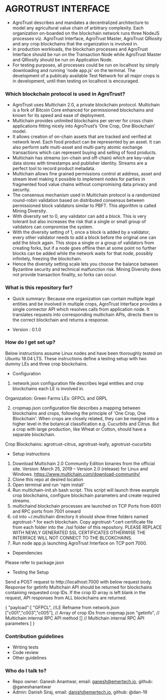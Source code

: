 # AGROTRUST INTERFACE #

* AgroTrust describes and mandates a decentralized architecture to model any agricultural value chain of arbitrary complexity. Each organization on-boarded on the blockchain network runs three NodeJS processes viz. AgroTrust Interface, AgroTrust Master, AgroTrust QRiosity and any crop blockchains that the organization is involved in.
* In production workloads, the blockchain processes and AgroTrust Interface should be run on the Transaction Node while AgroTrust Master and QRiosity should be run on Application Node.
* For testing purposes, all processes could be run on localhost by simply downloading and running 'node app.js' on the terminal. The development of a publicaly available Test Network for all major crops is in development, until then testing on localhost is encouraged.

### Which blockchain protocol is used in AgroTrust? ###

* AgroTrust uses Multichain 2.0, a private blockchain protocol. Multichain is a fork of Bitcoin Core enhanced for permissioned blockchains and known for its speed and ease of deployment.
* Multichain provides unlimited blockchains per server for cross chain applications fitting nicely into AgroTrust’s ‘One Crop, One Blockchain’ model.
* It allows creation of on-chain assets that are tracked and verified at network level. Each food product can be represented by an asset. It can also perform safe multi-asset and multi-party atomic exchange transactions which can represent buying and selling of food products.
* Multichain has streams (on-chain and off-chain) which are key-value data stores with timestamps and publisher identity. Streams are a perfect tool to record product metadata.
* Multichain allows fine grained permissions control at address, asset and stream level making it possible to implement nodes for parties in fragmented food value chains without compromising data privacy and security.
* The consensus mechanism used in Multichain protocol is a randomized round-robin validation based on distributed consensus between permissioned block validators similar to PBFT. This algorithm is called Mining Diversity.
* With diversity set to 0, any validator can add a block. This is very tolerant but also increases the risk that a single or small group of validators can compromise the system.
* With the diversity setting of 1, once a block is added by a validator, every other validator needs to add a block before the original one can add the block again. This stops a single or a group of validators from creating forks, but if a node goes offline then at some point no further blocks can be added while the network waits for that node, possibly infinitely, freezing the blockchain.
* Hence the diversity setting scale lets you choose the balance between Byzantine security and technical malfunction risk. Mining Diversity does not provide transaction finality, so forks can occur. 

### What is this repository for? ###

* Quick summary: Because one organization can contain multiple legal entities and be involved in multiple crops, AgroTrust Interface provides a single connector API which resolves calls from application node. It translates requests into corresponding multichain APIs, directs them to the correct blockchain and returns a response.

* Version : 0.1.0


### How do I get set up? ###

Below instructions assume Linux nodes and have been thoroughly tested on Ubuntu 18.04 LTS.
These instructions define a testing setup with two dummy LEs and three crop blockchains.

* Configuration

1. network.json configuration file describes legal entities and crop blockchains each LE is involved in.

Organization: Green Farms
LEs: GFPCL and GRPL

2. cropmap.json configuration file describes a mapping between blockchains and crops, following the principle of 'One Crop, One Blockchain'. When crops are closely related, they can be merged into a higher level in the botanical classification e.g. Cucurbits and Citrus. But a crop with large production, like Wheat or Cotton, should have a separate blockchain.

Crop Blockchains: agrotrust-citrus, agrotrust-leafy, agrotrust-cucurbits

* Setup instructions

1. Download Multichain 2.0 Community Edition binaries from the official site. Version: March 25, 2019 – Version 2.0 (release) for Linux and Windows. https://www.multichain.com/download-community/
2. Clone this repo at desired location
3. Open terminal and run 'npm install'
4. Run multichain-init.sh bash script. This script will launch three example crop blockchains, configure blockchain parameters and create required streams.
5. multichaind blockchain processes are launched on TCP Ports from 6001 and RPC ports from 7001 onward
6. cd into ~/.multichain directory it should show three folders named agrotrust-* for each blockchain. Copy agrotrust-*.cert certificate file from each folder into the ./ssl folder of this repository. PLEASE REPLACE WITH NEWLY GENERATED SSL CERTIFICATES OTHERWISE THE INTERFACE WILL NOT CONNECT TO THE BLCOKCHAINS. 
7. Run node app.js launching AgroTrust Interface on TCP port 7000.

* Dependencies

Please refer to package.json

* Testing the Setup

Send a POST request to http://localhost:7000 with below request body. Response for getinfo Multichain API should be returned for blockchains containing requested crop IDs. If the crop ID array is left blank in the request, API responses from ALL blockchains are returned.

{
    "payload":[
        "GFPCL",                    //LE Refname from network.json
        ["c001","c003","c005"],     // Array of crop IDs from cropmap.json
        "getinfo",                  // Multichain internal RPC API method
        []                          // Multichain internal RPC API parameters
    ]
}




### Contribution guidelines ###

* Writing tests
* Code review
* Other guidelines

### Who do I talk to? ###

* Repo owner: Ganesh Anantwar, email: ganesh@emertech.io, github: @ganeshanantwar
* Admin: Danish Siraj, email: danish@emertech.io, github: @dan-19